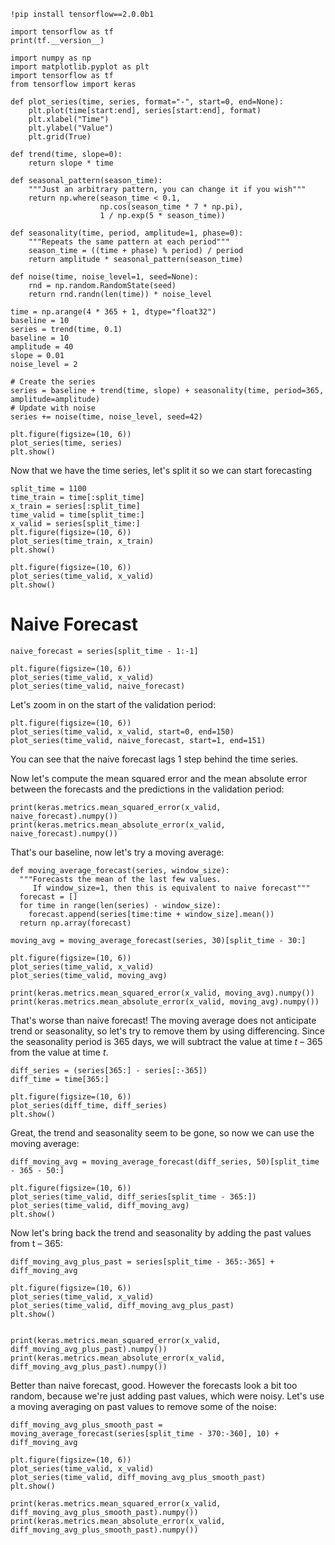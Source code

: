 ```
!pip install tensorflow==2.0.0b1

```


```
import tensorflow as tf
print(tf.__version__)

```


```
import numpy as np
import matplotlib.pyplot as plt
import tensorflow as tf
from tensorflow import keras

def plot_series(time, series, format="-", start=0, end=None):
    plt.plot(time[start:end], series[start:end], format)
    plt.xlabel("Time")
    plt.ylabel("Value")
    plt.grid(True)

def trend(time, slope=0):
    return slope * time

def seasonal_pattern(season_time):
    """Just an arbitrary pattern, you can change it if you wish"""
    return np.where(season_time < 0.1,
                    np.cos(season_time * 7 * np.pi),
                    1 / np.exp(5 * season_time))

def seasonality(time, period, amplitude=1, phase=0):
    """Repeats the same pattern at each period"""
    season_time = ((time + phase) % period) / period
    return amplitude * seasonal_pattern(season_time)

def noise(time, noise_level=1, seed=None):
    rnd = np.random.RandomState(seed)
    return rnd.randn(len(time)) * noise_level

time = np.arange(4 * 365 + 1, dtype="float32")
baseline = 10
series = trend(time, 0.1)  
baseline = 10
amplitude = 40
slope = 0.01
noise_level = 2

# Create the series
series = baseline + trend(time, slope) + seasonality(time, period=365, amplitude=amplitude)
# Update with noise
series += noise(time, noise_level, seed=42)

plt.figure(figsize=(10, 6))
plot_series(time, series)
plt.show()
```

Now that we have the time series, let's split it so we can start forecasting


```
split_time = 1100
time_train = time[:split_time]
x_train = series[:split_time]
time_valid = time[split_time:]
x_valid = series[split_time:]
plt.figure(figsize=(10, 6))
plot_series(time_train, x_train)
plt.show()

plt.figure(figsize=(10, 6))
plot_series(time_valid, x_valid)
plt.show()
```

# Naive Forecast


```
naive_forecast = series[split_time - 1:-1]
```


```
plt.figure(figsize=(10, 6))
plot_series(time_valid, x_valid)
plot_series(time_valid, naive_forecast)
```

Let's zoom in on the start of the validation period:


```
plt.figure(figsize=(10, 6))
plot_series(time_valid, x_valid, start=0, end=150)
plot_series(time_valid, naive_forecast, start=1, end=151)
```

You can see that the naive forecast lags 1 step behind the time series.

Now let's compute the mean squared error and the mean absolute error between the forecasts and the predictions in the validation period:


```
print(keras.metrics.mean_squared_error(x_valid, naive_forecast).numpy())
print(keras.metrics.mean_absolute_error(x_valid, naive_forecast).numpy())
```

That's our baseline, now let's try a moving average:


```
def moving_average_forecast(series, window_size):
  """Forecasts the mean of the last few values.
     If window_size=1, then this is equivalent to naive forecast"""
  forecast = []
  for time in range(len(series) - window_size):
    forecast.append(series[time:time + window_size].mean())
  return np.array(forecast)
```


```
moving_avg = moving_average_forecast(series, 30)[split_time - 30:]

plt.figure(figsize=(10, 6))
plot_series(time_valid, x_valid)
plot_series(time_valid, moving_avg)
```


```
print(keras.metrics.mean_squared_error(x_valid, moving_avg).numpy())
print(keras.metrics.mean_absolute_error(x_valid, moving_avg).numpy())
```

That's worse than naive forecast! The moving average does not anticipate trend or seasonality, so let's try to remove them by using differencing. Since the seasonality period is 365 days, we will subtract the value at time *t* – 365 from the value at time *t*.


```
diff_series = (series[365:] - series[:-365])
diff_time = time[365:]

plt.figure(figsize=(10, 6))
plot_series(diff_time, diff_series)
plt.show()
```

Great, the trend and seasonality seem to be gone, so now we can use the moving average:


```
diff_moving_avg = moving_average_forecast(diff_series, 50)[split_time - 365 - 50:]

plt.figure(figsize=(10, 6))
plot_series(time_valid, diff_series[split_time - 365:])
plot_series(time_valid, diff_moving_avg)
plt.show()
```

Now let's bring back the trend and seasonality by adding the past values from t – 365:


```
diff_moving_avg_plus_past = series[split_time - 365:-365] + diff_moving_avg

plt.figure(figsize=(10, 6))
plot_series(time_valid, x_valid)
plot_series(time_valid, diff_moving_avg_plus_past)
plt.show()
```


```

print(keras.metrics.mean_squared_error(x_valid, diff_moving_avg_plus_past).numpy())
print(keras.metrics.mean_absolute_error(x_valid, diff_moving_avg_plus_past).numpy())
```

Better than naive forecast, good. However the forecasts look a bit too random, because we're just adding past values, which were noisy. Let's use a moving averaging on past values to remove some of the noise:


```
diff_moving_avg_plus_smooth_past = moving_average_forecast(series[split_time - 370:-360], 10) + diff_moving_avg

plt.figure(figsize=(10, 6))
plot_series(time_valid, x_valid)
plot_series(time_valid, diff_moving_avg_plus_smooth_past)
plt.show()
```


```
print(keras.metrics.mean_squared_error(x_valid, diff_moving_avg_plus_smooth_past).numpy())
print(keras.metrics.mean_absolute_error(x_valid, diff_moving_avg_plus_smooth_past).numpy())
```
